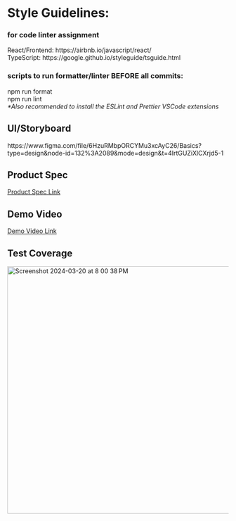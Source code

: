 <h1>Style Guidelines:</h1>
<h3>for code linter assignment</h3>
  React/Frontend: https://airbnb.io/javascript/react/ <br>
  TypeScript: https://google.github.io/styleguide/tsguide.html <br>
  <h3>scripts to run formatter/linter BEFORE all commits:</h3>
  npm run format <br>
  npm run lint <br>
  <i>*Also recommended to install the ESLint and Prettier VSCode extensions</i>

<h2>UI/Storyboard</h2>
https://www.figma.com/file/6HzuRMbpORCYMu3xcAyC26/Basics?type=design&node-id=132%3A2089&mode=design&t=4IrtGUZiXlCXrjd5-1

<h2>Product Spec</h2>

[Product Spec Link](https://docs.google.com/document/d/1GiZTrYeK-81qYEm9ERptx7ncoDHLdscM4p95Bmn0Tn8/edit?usp=sharing)  

<h2>Demo Video</h2>

[Demo Video Link](https://drive.google.com/file/d/1w8ixqDiPolhIjdwJ_SZ1-1zmniDGvoAK/view?usp=drive_link)  

<h2>Test Coverage</h2>
<img width="562" alt="Screenshot 2024-03-20 at 8 00 38 PM" src="https://github.com/HoldenEv/MovieMetr/assets/93685782/44d8775c-094c-44fd-8340-cae5bd2b1682">
